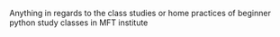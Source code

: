 Anything in regards to the class studies or home practices of beginner python study classes in MFT institute
